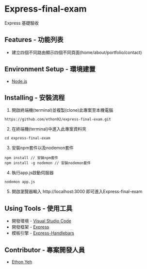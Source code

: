 # Express-final-exam

Express 基礎驗收

## Features - 功能列表

+ 建立四個不同路由顯示四個不同頁面(home/about/portfolio/contact)

## Environment Setup - 環境建置

+ [Node.js](https://nodejs.org/en/)

## Installing - 安裝流程

1. 開啟終端機(terminal)並複製(clone)此專案至本機電腦
```
https://github.com/ethon92/express-final-exam.git
```
2. 在終端機(terminal)中進入此專案資料夾
```
cd express-final-exam
```
3. 安裝npm套件以及nodemon套件
```
npm install // 安裝npm套件
npm install -g nodemon // 安裝nodemon套件
```
4. 執行app.js啟動伺服器
```
nodemon app.js
```
5. 開啟瀏覽器輸入 http://localhost:3000 即可進入Express-final-exam

## Using Tools - 使用工具

+ 開發環境 - [Visual Studio Code](https://code.visualstudio.com/)
+ 開發框架 - [Express](http://expressjs.com/)
+ 模板引擎 - [Express-Handlebars](https://www.npmjs.com/package/express-handlebars)

## Contributor - 專案開發人員

+ [Ethon Yeh](https://github.com/ethon92)
